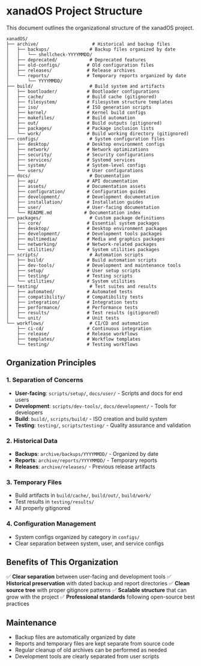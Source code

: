 # xanadOS Project Structure

This document outlines the organizational structure of the xanadOS project.

```text
xanadOS/
├── archive/                    # Historical and backup files
│   ├── backups/               # Backup files organized by date
│   │   └── shellcheck-YYYYMMDD/
│   ├── deprecated/            # Deprecated features
│   ├── old-configs/          # Old configuration files
│   ├── releases/             # Release archives
│   └── reports/              # Temporary reports organized by date
│       └── YYYYMMDD/
├── build/                     # Build system and artifacts
│   ├── bootloader/           # Bootloader configurations
│   ├── cache/                # Build cache (gitignored)
│   ├── filesystem/           # Filesystem structure templates
│   ├── iso/                  # ISO generation scripts
│   ├── kernel/               # Kernel build configs
│   ├── makefiles/            # Build automation
│   ├── out/                  # Build outputs (gitignored)
│   ├── packages/             # Package inclusion lists
│   └── work/                 # Build working directory (gitignored)
├── configs/                   # System configuration files
│   ├── desktop/              # Desktop environment configs
│   ├── network/              # Network optimizations
│   ├── security/             # Security configurations
│   ├── services/             # Systemd services
│   ├── system/               # System-level configs
│   └── users/                # User configurations
├── docs/                      # Documentation
│   ├── api/                  # API documentation
│   ├── assets/               # Documentation assets
│   ├── configuration/        # Configuration guides
│   ├── development/          # Development documentation
│   ├── installation/         # Installation guides
│   ├── user/                 # User-facing documentation
│   └── README.md            # Documentation index
├── packages/                  # Custom package definitions
│   ├── core/                 # Essential system packages
│   ├── desktop/              # Desktop environment packages
│   ├── development/          # Development tools packages
│   ├── multimedia/           # Media and graphics packages
│   ├── networking/           # Network-related packages
│   └── utilities/            # System utilities packages
├── scripts/                   # Automation scripts
│   ├── build/                # Build automation scripts
│   ├── dev-tools/            # Development and maintenance tools
│   ├── setup/                # User setup scripts
│   ├── testing/              # Testing scripts
│   └── utilities/            # System utilities
├── testing/                   # Test suites and results
│   ├── automated/            # Automated tests
│   ├── compatibility/        # Compatibility tests
│   ├── integration/          # Integration tests
│   ├── performance/          # Performance tests
│   ├── results/              # Test results (gitignored)
│   └── unit/                 # Unit tests
└── workflows/                 # CI/CD and automation
    ├── ci-cd/                # Continuous integration
    ├── release/              # Release workflows
    ├── templates/            # Workflow templates
    └── testing/              # Testing workflows
```

## Organization Principles

### 1. **Separation of Concerns**

- **User-facing**: `scripts/setup/`, `docs/user/` - Scripts and docs for end users
- **Development**: `scripts/dev-tools/`, `docs/development/` - Tools for developers
- **Build**: `build/`, `scripts/build/` - ISO creation and build system
- **Testing**: `testing/`, `scripts/testing/` - Quality assurance and validation

### 2. **Historical Data**

- **Backups**: `archive/backups/YYYYMMDD/` - Organized by date
- **Reports**: `archive/reports/YYYYMMDD/` - Temporary reports
- **Releases**: `archive/releases/` - Previous release artifacts

### 3. **Temporary Files**

- Build artifacts in `build/cache/`, `build/out/`, `build/work/`
- Test results in `testing/results/`
- All properly gitignored

### 4. **Configuration Management**

- System configs organized by category in `configs/`
- Clear separation between system, user, and service configs

## Benefits of This Organization

✅ **Clear separation** between user-facing and development tools
✅ **Historical preservation** with dated backup and report directories
✅ **Clean source tree** with proper gitignore patterns
✅ **Scalable structure** that can grow with the project
✅ **Professional standards** following open-source best practices

## Maintenance

- Backup files are automatically organized by date
- Reports and temporary files are kept separate from source code
- Regular cleanup of old archives can be performed as needed
- Development tools are clearly separated from user scripts

